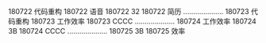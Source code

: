 180722  代码重构
180722  语音
180722  32
180722  简历
....................
180723  代码重构
180723  工作效率
180723  CCCC
....................
180724  工作效率
180724  3B
180724  CCCC
....................
180725  3B
180725  效率

